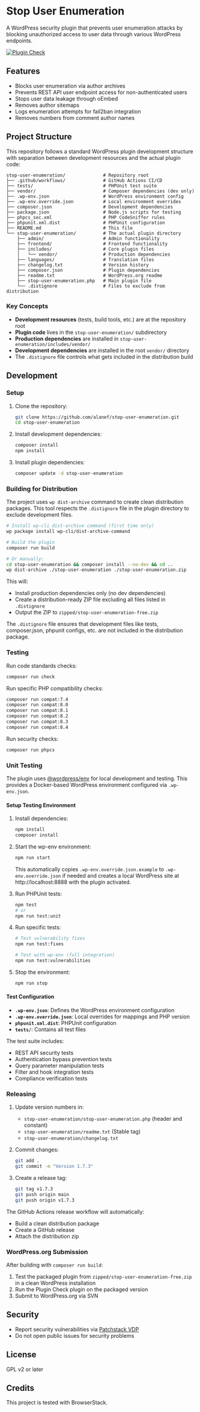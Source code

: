 # Stop User Enumeration

A WordPress security plugin that prevents user enumeration attacks by blocking unauthorized access to user data through various WordPress endpoints.

[![Plugin Check](https://github.com/alanef/stop-user-enumeration/actions/workflows/checks.yml/badge.svg)](https://github.com/alanef/stop-user-enumeration/actions/workflows/checks.yml)

## Features

- Blocks user enumeration via author archives
- Prevents REST API user endpoint access for non-authenticated users
- Stops user data leakage through oEmbed
- Removes author sitemaps
- Logs enumeration attempts for fail2ban integration
- Removes numbers from comment author names

## Project Structure

This repository follows a standard WordPress plugin development structure with separation between development resources and the actual plugin code:

```
stop-user-enumeration/              # Repository root
├── .github/workflows/              # GitHub Actions CI/CD
├── tests/                          # PHPUnit test suite
├── vendor/                         # Composer dependencies (dev only)
├── .wp-env.json                    # WordPress environment config
├── .wp-env.override.json           # Local environment overrides
├── composer.json                   # Development dependencies
├── package.json                    # Node.js scripts for testing
├── phpcs_sec.xml                   # PHP CodeSniffer rules
├── phpunit.xml.dist                # PHPUnit configuration
├── README.md                       # This file
└── stop-user-enumeration/          # The actual plugin directory
    ├── admin/                      # Admin functionality
    ├── frontend/                   # Frontend functionality
    ├── includes/                   # Core plugin files
    │   └── vendor/                 # Production dependencies
    ├── languages/                  # Translation files
    ├── changelog.txt               # Version history
    ├── composer.json               # Plugin dependencies
    ├── readme.txt                  # WordPress.org readme
    ├── stop-user-enumeration.php   # Main plugin file
    └── .distignore                 # Files to exclude from distribution

```

### Key Concepts

- **Development resources** (tests, build tools, etc.) are at the repository root
- **Plugin code** lives in the `stop-user-enumeration/` subdirectory
- **Production dependencies** are installed in `stop-user-enumeration/includes/vendor/`
- **Development dependencies** are installed in the root `vendor/` directory
- The `.distignore` file controls what gets included in the distribution build

## Development

### Setup

1. Clone the repository:
   ```bash
   git clone https://github.com/alanef/stop-user-enumeration.git
   cd stop-user-enumeration
   ```

2. Install development dependencies:
   ```bash
   composer install
   npm install
   ```

3. Install plugin dependencies:
   ```bash
   composer update -d stop-user-enumeration
   ```

### Building for Distribution

The project uses `wp dist-archive` command to create clean distribution packages. This tool respects the `.distignore` file in the plugin directory to exclude development files.

```bash
# Install wp-cli dist-archive command (first time only)
wp package install wp-cli/dist-archive-command

# Build the plugin
composer run build

# Or manually:
cd stop-user-enumeration && composer install --no-dev && cd ..
wp dist-archive ./stop-user-enumeration ./stop-user-enumeration.zip
```

This will:
- Install production dependencies only (no dev dependencies)
- Create a distribution-ready ZIP file excluding all files listed in `.distignore`
- Output the ZIP to `zipped/stop-user-enumeration-free.zip`

The `.distignore` file ensures that development files like tests, composer.json, phpunit configs, etc. are not included in the distribution package.

### Testing

Run code standards checks:
```bash
composer run check
```

Run specific PHP compatibility checks:
```bash
composer run compat:7.4
composer run compat:8.0
composer run compat:8.1
composer run compat:8.2
composer run compat:8.3
composer run compat:8.4
```

Run security checks:
```bash
composer run phpcs
```

### Unit Testing

The plugin uses [@wordpress/env](https://developer.wordpress.org/block-editor/reference-guides/packages/packages-env/) for local development and testing. This provides a Docker-based WordPress environment configured via `.wp-env.json`.

#### Setup Testing Environment

1. Install dependencies:
   ```bash
   npm install
   composer install
   ```

2. Start the wp-env environment:
   ```bash
   npm run start
   ```
   This automatically copies `.wp-env.override.json.example` to `.wp-env.override.json` if needed and creates a local WordPress site at http://localhost:8888 with the plugin activated.

3. Run PHPUnit tests:
   ```bash
   npm test
   # or
   npm run test:unit
   ```

4. Run specific tests:
   ```bash
   # Test vulnerability fixes
   npm run test:fixes
   
   # Test with wp-env (full integration)
   npm run test:vulnerabilities
   ```

5. Stop the environment:
   ```bash
   npm run stop
   ```

#### Test Configuration

- **`.wp-env.json`**: Defines the WordPress environment configuration
- **`.wp-env.override.json`**: Local overrides for mappings and PHP version
- **`phpunit.xml.dist`**: PHPUnit configuration
- **`tests/`**: Contains all test files

The test suite includes:
- REST API security tests
- Authentication bypass prevention tests
- Query parameter manipulation tests
- Filter and hook integration tests
- Compliance verification tests

### Releasing

1. Update version numbers in:
   - `stop-user-enumeration/stop-user-enumeration.php` (header and constant)
   - `stop-user-enumeration/readme.txt` (Stable tag)
   - `stop-user-enumeration/changelog.txt`

2. Commit changes:
   ```bash
   git add .
   git commit -m "Version 1.7.3"
   ```

3. Create a release tag:
   ```bash
   git tag v1.7.3
   git push origin main
   git push origin v1.7.3
   ```

The GitHub Actions release workflow will automatically:
- Build a clean distribution package
- Create a GitHub release
- Attach the distribution zip

### WordPress.org Submission

After building with `composer run build`:

1. Test the packaged plugin from `zipped/stop-user-enumeration-free.zip` in a clean WordPress installation
2. Run the Plugin Check plugin on the packaged version
3. Submit to WordPress.org via SVN

## Security

- Report security vulnerabilities via [Patchstack VDP](https://patchstack.com/database/vdp/stop-user-enumeration)
- Do not open public issues for security problems

## License

GPL v2 or later

## Credits

This project is tested with BrowserStack.